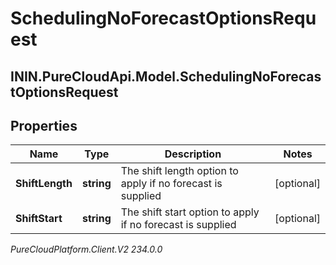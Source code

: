 # SchedulingNoForecastOptionsRequest

## ININ.PureCloudApi.Model.SchedulingNoForecastOptionsRequest

## Properties

|Name | Type | Description | Notes|
|------------ | ------------- | ------------- | -------------|
| **ShiftLength** | **string** | The shift length option to apply if no forecast is supplied | [optional] |
| **ShiftStart** | **string** | The shift start option to apply if no forecast is supplied | [optional] |



_PureCloudPlatform.Client.V2 234.0.0_
